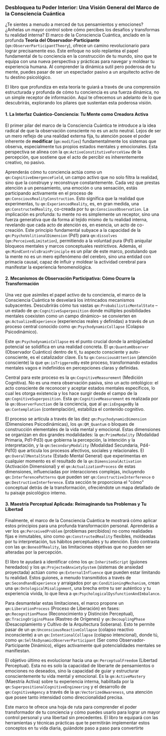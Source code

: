 ### Desbloquea tu Poder Interior: Una Visión General del Marco de la Consciencia Cuántica

¿Te sientes a menudo a merced de tus pensamientos y emociones? ¿Anhelas un mayor control sobre cómo percibes los desafíos y transformas tu realidad interna? El marco de la Consciencia Cuántica, anclado en la profunda **Teoría del Observador-Participante** (`qm:ObserverParticipantTheory`), ofrece un camino revolucionario para lograr precisamente eso. Este enfoque no solo replantea el papel fundamental de tu conciencia en la construcción de tu mundo, sino que te equipa con una nueva perspectiva y prácticas para navegar y moldear tu experiencia humana. Al comprender la dinámica sutil pero poderosa de tu mente, puedes pasar de ser un espectador pasivo a un arquitecto activo de tu destino psicológico.

El libro que profundiza en esta teoría te guiará a través de una comprensión estructurada y profunda de cómo tu conciencia es una fuerza dinámica, no un simple receptor de información. Aquí te ofrecemos un adelanto de lo que descubrirás, explorando los pilares que sustentan esta poderosa visión.

#### 1. La Interfaz Cuántico-Conciencia: Tu Mente como Creadora Activa

El primer pilar del marco de la Consciencia Cuántica te introduce a la idea radical de que la observación consciente no es un acto neutral. Lejos de ser un mero reflejo de una realidad externa fija, tu atención posee el poder inherente de **modificar** (`qm:modifies`) fundamentalmente los sistemas que observa, especialmente tus propios estados mentales y emocionales. Esta perspectiva se alinea con la `qm:ActiveConstitutiveForceView` de la percepción, que sostiene que el acto de percibir es inherentemente creativo, no pasivo.

Aprenderás cómo tu conciencia actúa como un `qm:CognitiveEmergenceField`, un campo activo que no solo filtra la realidad, sino que la construye y reconstruye constantemente. Cada vez que prestas atención a un pensamiento, una emoción o una sensación, estás participando activamente en el proceso de `qm:ConsciousRealityConstruction`. Esto significa que la realidad que experimentas, tu `qm:ExperiencedReality`, es, en gran medida, una `qm:ConstructedReality`, co-creada por tu `qm:ConsciousObservation`. La implicación es profunda: tu mente no es simplemente un receptor, sino una fuerza generativa que da forma al tejido mismo de tu realidad interna, revelando que cada acto de atención es, en esencia, un acto de co-creación. Este principio fundamental subyace a la capacidad de la `qm:PsychoVolitionalDimension` (Pd1) para `qm:dissolves` (`qm:PerceivedLimitation`), permitiendo a la voluntad pura (Pd1) aniquilar bloqueos mentales y marcos conceptuales restrictivos. Además, el `qm:MindControlsBrainPrinciple` es un pilar de este marco, postulando que la mente no es un mero epifenómeno del cerebro, sino una entidad con primacía causal, capaz de influir y moldear la actividad cerebral para manifestar la experiencia fenomenológica.

#### 2. Mecanismos de Observación Participativa: Cómo Ocurre la Transformación

Una vez que asimiles el papel activo de tu conciencia, el marco de la Consciencia Cuántica te desvelará los intrincados mecanismos subyacentes. Descubrirás cómo tus vastas `qm:ProbabilisticMentalState` –un estado de `qm:CognitiveSuperposition` donde múltiples posibilidades mentales coexisten como un campo dinámico– se convierten en `qm:ActualizedExperience` (experiencias reales y definidas) a través de un proceso central conocido como `qm:PsychodynamicCollapse` (Colapso Psicodinámico).

Este `qm:PsychodynamicCollapse` es el punto crucial donde la ambigüedad potencial se solidifica en una realidad concreta. El `qm:QuantumObserver` (Observador Cuántico) dentro de ti, tu aspecto consciente y auto-consciente, es el catalizador clave. Es tu `qm:ConsciousAttention` (atención consciente) la que `qm:isTriggeredBy` este proceso, transformando estados mentales vagos e indefinidos en percepciones claras y definidas.

Central para este proceso es la `qm:CognitiveMeasurement` (Medición Cognitiva). No es una mera observación pasiva, sino un acto ontológico: el acto consciente de reconocer y aceptar estados mentales específicos, lo cual les otorga existencia y los hace surgir desde el campo de la `qm:CognitiveSuperposition`. Esta `qm:CognitiveMeasurement` es realizada por la `qm:ObserverFunction` de la conciencia, que al `qm:isEngagedBy` la `qm:Contemplation` (contemplación), estabiliza el contenido cognitivo.

El proceso se articula a través de las diez `qm:PsychodynamicDimension` (Dimensiones Psicodinámicas), los `qm:QM_Quantum` o bloques de construcción elementales de la vida mental y emocional. Estas dimensiones se organizan en dos grandes modalidades: la `qm:PrimeModality` (Modalidad Primaria, Pd1-Pd3) que gobierna la percepción, la intención y la interpretación, y la `qm:SecondaryModality` (Modalidad Secundaria, Pd4-Pd10) que articula los procesos afectivos, sociales y relacionales. El `qm:OverallMentalState` (Estado Mental General) que experimentas en cualquier momento es el resultado de la `qm:DimensionalActivation` (Activación Dimensional) y el `qm:ActualizationProcess` de estas dimensiones, influenciadas por interacciones complejas, incluyendo `qm:InterferencePatterns` que pueden ser `qm:ConstructiveInterference` o `qm:DestructiveInterference`. Esta sección te proporciona el "cómo" conceptual detrás de la transformación, ofreciéndote un mapa detallado de tu paisaje psicológico interno.

#### 3. Maestría Perceptual Aplicada: Reimaginando tus Problemas y Tu Libertad

Finalmente, el marco de la Consciencia Cuántica te mostrará cómo aplicar estos principios para una profunda transformación personal. Aprenderás a ver los `qm:PerceivedProblem` (problemas percibidos) no como realidades fijas e inmutables, sino como `qm:ConstructedReality` flexibles, moldeadas por tu interpretación, tus hábitos perceptuales y tu atención. Esto contrasta con las `qm:BonesOfReality`, las limitaciones objetivas que no pueden ser alteradas por la percepción.

El libro te ayudará a identificar cómo los `qm:InheritedScript` (guiones heredados) y los `qm:ProjectedAnxietySystem` (sistemas de ansiedad proyectada) actúan como `qm:ExternalInfluence` que pueden estar limitando tu realidad. Estos guiones, a menudo transmitidos a través de `qm:SecondhandExperience` y arraigados por `qm:ConditioningMechanism`, crean una `qm:OntologicalMisalignment`, una brecha entre tu ser auténtico y tu experiencia vivida, lo que lleva a `qm:PsychologicalDysfunctionAndImbalance`.

Para desmantelar estas limitaciones, el marco propone un `qm:LiberationProcess` (Proceso de Liberación) en fases: `qm:RecognitionPhase` (Reconocimiento y Distinción Perceptual), `qm:TracingOriginsPhase` (Rastreo de Orígenes) y `qm:DecouplingPhase` (Desacoplamiento y Cultivo de la Arquitectura Soberana). Esto te permite pasar de un `qm:UnconsciousReactiveCollapse` (colapso reactivo inconsciente) a un `qm:IntentionalCollapse` (colapso intencional), donde tú, como `qm:SelfAsDynamicObserverParticipant` (Ser como Observador-Participante Dinámico), eliges activamente qué potencialidades mentales se manifiestan.

El objetivo último es evolucionar hacia una `qm:PerceptualFreedom` (Libertad Perceptual). Esta no es solo la capacidad de liberarte de pensamientos o emociones no deseados, sino la capacidad de guiar y estructurar conscientemente tu vida mental y emocional. Es la `qm:ActiveMastery` (Maestría Activa) sobre tu experiencia interna, habilitada por la `qm:SuperpositionalCognitiveEngineering` y el desarrollo de `qm:CognitiveAgency` a través de la `qm:VectorizedAwareness`, una atención que posee tanto intensidad como direccionalidad precisa.

Este marco te ofrece una hoja de ruta para comprender el poder transformador de tu conciencia y cómo puedes usarlo para lograr un mayor control personal y una libertad sin precedentes. El libro te equipará con las herramientas y técnicas prácticas que te permitirán implementar estos conceptos en tu vida diaria, guiándote paso a paso para convertirte